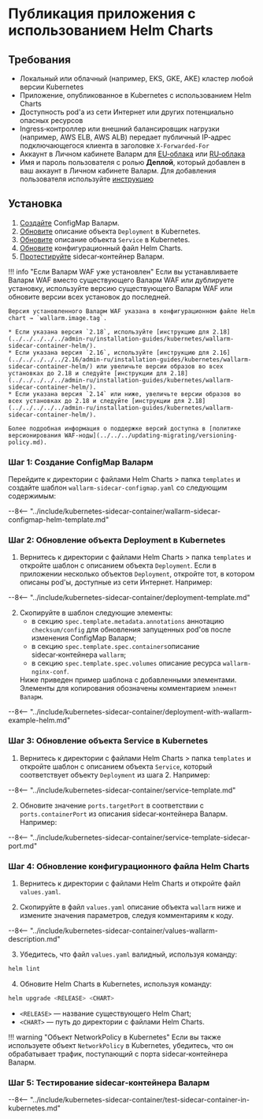 # Публикация приложения с использованием Helm Charts

## Требования

* Локальный или облачный (например, EKS, GKE, AKE) кластер любой версии Kubernetes
* Приложение, опубликованное в Kubernetes с использованием Helm Charts
* Доступность pod'а из сети Интернет или других потенциально опасных ресурсов
* Ingress‑контроллер или внешний балансировщик нагрузки (например, AWS ELB, AWS ALB) передает публичный IP‑адрес подключающегося клиента в заголовке `X-Forwarded-For`
* Аккаунт в Личном кабинете Валарм для [EU‑облака](https://my.wallarm.com/) или [RU‑облака](https://my.wallarm.ru/)
* Имя и пароль пользователя с ролью **Деплой**, который добавлен в ваш аккаунт в Личном кабинете Валарм. Для добавления пользователя используйте [инструкцию](../../../user-guides/settings/users.md#добавление-нового-пользователя)

## Установка

1. [Создайте](#шаг-1-создание-configmap-валарм) ConfigMap Валарм.
2. [Обновите](#шаг-2-обновление-объекта-deployment-в-kubernetes) описание объекта `Deployment` в Kubernetes.
3. [Обновите](#шаг-3-обновление-объекта-service-в-kubernetes) описание объекта `Service` в Kubernetes.
4. [Обновите](#шаг-4-обновление-конфигурационного-файла-helm-charts) конфигурационный файл Helm Charts.
5. [Протестируйте](#шаг-5-тестирование-sidecarконтейнера-валарм) sidecar‑контейнер Валарм.

!!! info "Если Валарм WAF уже установлен"
    Если вы устанавливаете Валарм WAF вместо существующего Валарм WAF или дублируете установку, используйте версию существующего Валарм WAF или обновите версии всех установок до последней.

    Версия установленного Валарм WAF указана в конфигурационном файле Helm chart → `wallarm.image.tag`.

    * Если указана версия `2.18`, используйте [инструкцию для 2.18](../../../../../admin-ru/installation-guides/kubernetes/wallarm-sidecar-container-helm/).
    * Если указана версия `2.16`, используйте [инструкцию для 2.16](../../../../../2.16/admin-ru/installation-guides/kubernetes/wallarm-sidecar-container-helm/) или увеличьте версии образов во всех установках до 2.18 и следуйте [инструкции для 2.18](../../../../../admin-ru/installation-guides/kubernetes/wallarm-sidecar-container-helm/).
    * Если указана версия `2.14` или ниже, увеличьте версии образов во всех установках до 2.18 и следуйте [инструкции для 2.18](../../../../../admin-ru/installation-guides/kubernetes/wallarm-sidecar-container-helm/).

    Более подробная информация о поддержке версий доступна в [политике версионирования WAF‑ноды](../../../updating-migrating/versioning-policy.md).

### Шаг 1: Создание ConfigMap Валарм

Перейдите к директории с файлами Helm Charts > папка `templates` и создайте шаблон `wallarm-sidecar-configmap.yaml` со следующим содержимым:

--8<-- "../include/kubernetes-sidecar-container/wallarm-sidecar-configmap-helm-template.md"

### Шаг 2: Обновление объекта Deployment в Kubernetes

<ol start="1"><li>Вернитесь к директории с файлами Helm Charts > папка <code>templates</code> и откройте шаблон с описанием объекта <code>Deployment</code>. Если в приложении несколько объектов <code>Deployment</code>, откройте тот, в котором описаны pod'ы, доступные из сети Интернет. Например:</li></ol>

--8<-- "../include/kubernetes-sidecar-container/deployment-template.md"

<ol start="2"><li>Скопируйте в шаблон следующие элементы:<ul><li>в секцию <code>spec.template.metadata.annotations</code> аннотацию <code>checksum/config</code> для обновления запущенных pod'ов после изменения ConfigMap Валарм;</li><li>в секцию <code>spec.template.spec.containers</code>описание sidecar‑контейнера <code>wallarm</code>;</li><li>в секцию <code>spec.template.spec.volumes</code> описание ресурса <code>wallarm-nginx-conf</code>.</li></ul>Ниже приведен пример шаблона с добавленными элементами. Элементы для копирования обозначены комментарием <code>элемент Валарм</code>.</li></li></ol>

--8<-- "../include/kubernetes-sidecar-container/deployment-with-wallarm-example-helm.md"

### Шаг 3: Обновление объекта Service в Kubernetes

<ol start="1"><li>Вернитесь к директории с файлами Helm Charts > папка <code>templates</code> и откройте шаблон с описанием объекта <code>Service</code>, который соответствует объекту <code>Deployment</code> из шага 2. Например:</li></ol>

--8<-- "../include/kubernetes-sidecar-container/service-template.md"

<ol start="2"><li>Обновите значение <code>ports.targetPort</code> в соответствии с <code>ports.containerPort</code> из описания sidecar‑контейнера Валарм. Например:</li></ol>

--8<-- "../include/kubernetes-sidecar-container/service-template-sidecar-port.md"

### Шаг 4: Обновление конфигурационного файла Helm Charts

<ol start="1"><li>Вернитесь к директории с файлами Helm Charts и откройте файл <code>values.yaml</code>.</li></ol>

<ol start="2"><li>Скопируйте в файл <code>values.yaml</code> описание объекта <code>wallarm</code> ниже и измените значения параметров, следуя комментариям к коду.</li></ol>

--8<-- "../include/kubernetes-sidecar-container/values-wallarm-description.md"

<ol start="3"><li>Убедитесь, что файл <code>values.yaml</code> валидный, используя команду:</li></ol>

``` bash
helm lint
```

<ol start="4"><li>Обновите Helm Charts в Kubernetes, используя команду:</li></ol>

``` bash
helm upgrade <RELEASE> <CHART>
```

* `<RELEASE>` — название существующего Helm Chart;
* `<CHART>` — путь до директории с файлами Helm Charts.

!!! warning "Объект NetworkPolicy в Kubernetes"
    Если вы также используете объект `NetworkPolicy` в Kubernetes, убедитесь, что он обрабатывает трафик, поступающий с порта sidecar‑контейнера Валарм.

### Шаг 5: Тестирование sidecar‑контейнера Валарм

--8<-- "../include/kubernetes-sidecar-container/test-sidecar-container-in-kubernetes.md"